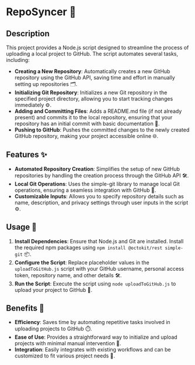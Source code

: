 # RepoSyncer 🚀

## Description

This project provides a Node.js script designed to streamline the process of uploading a local project to GitHub. The script automates several tasks, including:

- **Creating a New Repository**: Automatically creates a new GitHub repository using the GitHub API, saving time and effort in manually setting up repositories 🗂️.
- **Initializing Git Repository**: Initializes a new Git repository in the specified project directory, allowing you to start tracking changes immediately ⚙️.
- **Adding and Committing Files**: Adds a README.md file (if not already present) and commits it to the local repository, ensuring that your repository has an initial commit with basic documentation 📄.
- **Pushing to GitHub**: Pushes the committed changes to the newly created GitHub repository, making your project accessible online 🌐.

## Features ✨

- **Automated Repository Creation**: Simplifies the setup of new GitHub repositories by handling the creation process through the GitHub API 🛠️.
- **Local Git Operations**: Uses the simple-git library to manage local Git operations, ensuring a seamless integration with GitHub 🔄.
- **Customizable Inputs**: Allows you to specify repository details such as name, description, and privacy settings through user inputs in the script ⚙️.

## Usage 📝

1. **Install Dependencies**: Ensure that Node.js and Git are installed. Install the required npm packages using `npm install @octokit/rest simple-git` 📦.
2. **Configure the Script**: Replace placeholder values in the `uploadToGitHub.js` script with your GitHub username, personal access token, repository name, and other details 🛠️.
3. **Run the Script**: Execute the script using `node uploadToGitHub.js` to upload your project to GitHub 🚀.

## Benefits 🌟

- **Efficiency**: Saves time by automating repetitive tasks involved in uploading projects to GitHub ⏱️.
- **Ease of Use**: Provides a straightforward way to initialize and upload projects with minimal manual intervention 🧩.
- **Integration**: Easily integrates with existing workflows and can be customized to fit various project needs 🔧.
